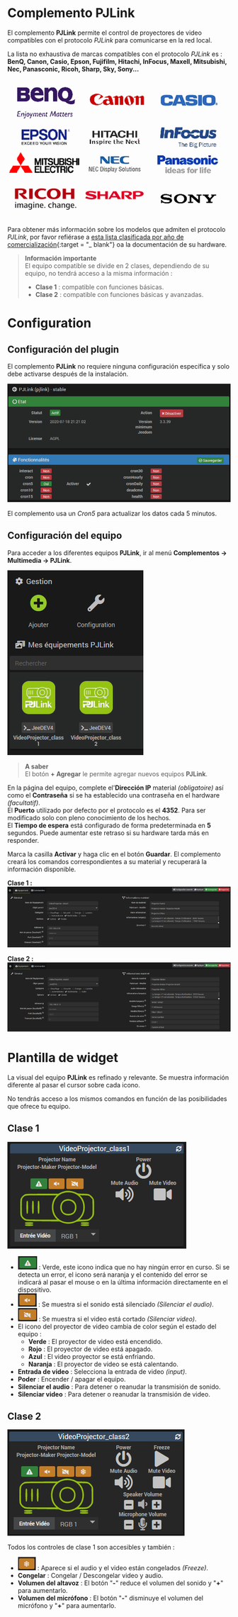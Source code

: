 # Complemento PJLink

El complemento **PJLink** permite el control de proyectores de video compatibles con el protocolo *PJLink* para comunicarse en la red local.

La lista no exhaustiva de marcas compatibles con el protocolo *PJLink* es : **BenQ, Canon, Casio, Epson, Fujifilm, Hitachi, InFocus, Maxell, Mitsubishi, Nec, Panasconic, Ricoh, Sharp, Sky, Sony...**

![PJLink Compatible Brands](./images/compatibleBrands.png)

Para obtener más información sobre los modelos que admiten el protocolo *PJLink*, por favor refiérase a [esta lista clasificada por año de comercialización](https://pjlink.jbmia.or.jp/english/list.html){:target = "\_ blank"} oa la documentación de su hardware.

> **Información importante**    
> El equipo compatible se divide en 2 clases, dependiendo de su equipo, no tendrá acceso a la misma información :
> * **Clase 1** : compatible con funciones básicas.
> * **Clase 2** : compatible con funciones básicas y avanzadas.


# Configuration

## Configuración del plugin

El complemento **PJLink** no requiere ninguna configuración específica y solo debe activarse después de la instalación.

![Configuración del complemento PJLink](./images/pjlink0.png)

El complemento usa un *Cron5* para actualizar los datos cada 5 minutos.

## Configuración del equipo

Para acceder a los diferentes equipos **PJLink**, ir al menú **Complementos → Multimedia → PJLink**.

![Configuración del complemento PJLink](./images/pjlink1.png)

> **A saber**    
> El botón **+ Agregar** le permite agregar nuevos equipos **PJLink**.

En la página del equipo, complete el'**Dirección IP** material *(obligatoire)* así como el **Contraseña** si se ha establecido una contraseña en el hardware *(facultatif)*.    
El **Puerto** utilizado por defecto por el protocolo es el **4352**. Para ser modificado solo con pleno conocimiento de los hechos.    
El **Tiempo de espera** está configurado de forma predeterminada en **5** segundos. Puede aumentar este retraso si su hardware tarda más en responder.

Marca la casilla **Activar** y haga clic en el botón **Guardar**. El complemento creará los comandos correspondientes a su material y recuperará la información disponible.

**Clase 1 :**
![Configuración del complemento PJLink](./images/pjlink2.png)

**Clase 2 :**
![Configuración del complemento PJLink](./images/pjlink3.png)

# Plantilla de widget

La visual del equipo **PJLink** es refinado y relevante. Se muestra información diferente al pasar el cursor sobre cada icono.

No tendrás acceso a los mismos comandos en función de las posibilidades que ofrece tu equipo.

## Clase 1

![Configuración del complemento PJLink](./images/pjlink4.png)

* ![Configuración del complemento PJLink](./images/pjlink6.png) : Verde, este icono indica que no hay ningún error en curso. Si se detecta un error, el icono será naranja y el contenido del error se indicará al pasar el mouse o en la última información directamente en el dispositivo.
* ![Configuración del complemento PJLink](./images/pjlink7.png) : Se muestra si el sonido está silenciado *(Silenciar el audio)*.
* ![Configuración del complemento PJLink](./images/pjlink8.png) : Se muestra si el video está cortado *(Silenciar video)*.
* El icono del proyector de video cambia de color según el estado del equipo :
  * **Verde** : El proyector de video está encendido.
  * **Rojo** : El proyector de video está apagado.
  * **Azul** : El video proyector se está enfriando.
  * **Naranja** : El proyector de video se está calentando.
* **Entrada de video** : Selecciona la entrada de video *(input)*.
* **Poder** : Encender / apagar el equipo.
* **Silenciar el audio** : Para detener o reanudar la transmisión de sonido.
* **Silenciar video** : Para detener o reanudar la transmisión de video.

## Clase 2

![Configuración del complemento PJLink](./images/pjlink5.png)

Todos los controles de clase 1 son accesibles y también :

* ![Configuración del complemento PJLink](./images/pjlink9.png) : Aparece si el audio y el video están congelados *(Freeze)*.
* **Congelar** : Congelar / Descongelar video y audio.
* **Volumen del altavoz** : El botón "**-**" reduce el volumen del sonido y "**+**" para aumentarlo.
* **Volumen del micrófono** : El botón "**-**" disminuye el volumen del micrófono y "**+**" para aumentarlo.

